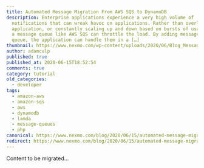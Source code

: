 ```yaml
---
title: Automated Message Migration From AWS SQS to DynamoDB
description: Enterprise applications experience a very high volume of
  notifications that can wreak havoc on applications. Rather than overloading an
  application, or constantly scaling up and down based on bursts of usage, using
  a message queue like AWS SQS can throttle the load. By adding messages to the
  queue, the application can handle them in a […]
thumbnail: https://www.nexmo.com/wp-content/uploads/2020/06/Blog_Message-Migration_1200x600.png
author: adamculp
published: true
published_at: 2020-06-15T18:52:54
comments: true
category: tutorial
old_categories:
  - developer
tags:
  - amazon-aws
  - amazon-sqs
  - aws
  - dynamodb
  - lamda
  - message-queues
  - php
canonical: https://www.nexmo.com/blog/2020/06/15/automated-message-migration-from-aws-sqs-to-dynamodb
redirect: https://www.nexmo.com/blog/2020/06/15/automated-message-migration-from-aws-sqs-to-dynamodb
---
```

Content to be migrated...